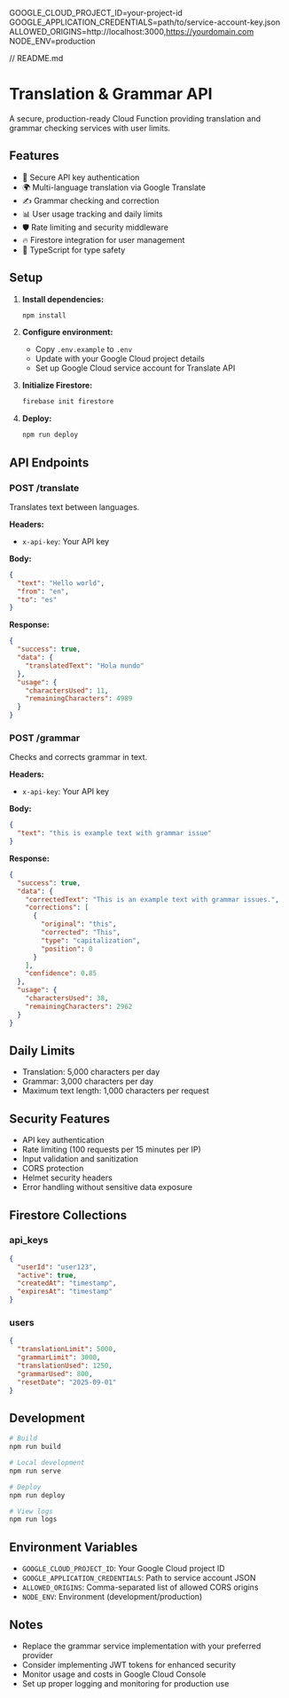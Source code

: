 GOOGLE_CLOUD_PROJECT_ID=your-project-id
GOOGLE_APPLICATION_CREDENTIALS=path/to/service-account-key.json
ALLOWED_ORIGINS=http://localhost:3000,https://yourdomain.com
NODE_ENV=production

// README.md

# Translation & Grammar API

A secure, production-ready Cloud Function providing translation and grammar checking services with user limits.

## Features

- 🔐 Secure API key authentication
- 🌍 Multi-language translation via Google Translate
- ✍️ Grammar checking and correction
- 📊 User usage tracking and daily limits
- 🛡️ Rate limiting and security middleware
- 🔥 Firestore integration for user management
- 📝 TypeScript for type safety

## Setup

1. **Install dependencies:**

   ```bash
   npm install
   ```

2. **Configure environment:**

   - Copy `.env.example` to `.env`
   - Update with your Google Cloud project details
   - Set up Google Cloud service account for Translate API

3. **Initialize Firestore:**

   ```bash
   firebase init firestore
   ```

4. **Deploy:**
   ```bash
   npm run deploy
   ```

## API Endpoints

### POST /translate

Translates text between languages.

**Headers:**

- `x-api-key`: Your API key

**Body:**

```json
{
  "text": "Hello world",
  "from": "en",
  "to": "es"
}
```

**Response:**

```json
{
  "success": true,
  "data": {
    "translatedText": "Hola mundo"
  },
  "usage": {
    "charactersUsed": 11,
    "remainingCharacters": 4989
  }
}
```

### POST /grammar

Checks and corrects grammar in text.

**Headers:**

- `x-api-key`: Your API key

**Body:**

```json
{
  "text": "this is example text with grammar issue"
}
```

**Response:**

```json
{
  "success": true,
  "data": {
    "correctedText": "This is an example text with grammar issues.",
    "corrections": [
      {
        "original": "this",
        "corrected": "This",
        "type": "capitalization",
        "position": 0
      }
    ],
    "confidence": 0.85
  },
  "usage": {
    "charactersUsed": 38,
    "remainingCharacters": 2962
  }
}
```

## Daily Limits

- Translation: 5,000 characters per day
- Grammar: 3,000 characters per day
- Maximum text length: 1,000 characters per request

## Security Features

- API key authentication
- Rate limiting (100 requests per 15 minutes per IP)
- Input validation and sanitization
- CORS protection
- Helmet security headers
- Error handling without sensitive data exposure

## Firestore Collections

### api_keys

```json
{
  "userId": "user123",
  "active": true,
  "createdAt": "timestamp",
  "expiresAt": "timestamp"
}
```

### users

```json
{
  "translationLimit": 5000,
  "grammarLimit": 3000,
  "translationUsed": 1250,
  "grammarUsed": 800,
  "resetDate": "2025-09-01"
}
```

## Development

```bash
# Build
npm run build

# Local development
npm run serve

# Deploy
npm run deploy

# View logs
npm run logs
```

## Environment Variables

- `GOOGLE_CLOUD_PROJECT_ID`: Your Google Cloud project ID
- `GOOGLE_APPLICATION_CREDENTIALS`: Path to service account JSON
- `ALLOWED_ORIGINS`: Comma-separated list of allowed CORS origins
- `NODE_ENV`: Environment (development/production)

## Notes

- Replace the grammar service implementation with your preferred provider
- Consider implementing JWT tokens for enhanced security
- Monitor usage and costs in Google Cloud Console
- Set up proper logging and monitoring for production use
